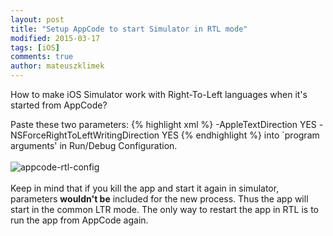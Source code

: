 ```yaml
---
layout: post
title: "Setup AppCode to start Simulator in RTL mode"
modified: 2015-03-17
tags: [iOS]
comments: true
author: mateuszklimek
---
```


How to make iOS Simulator work with Right-To-Left languages when it's started from AppCode?

Paste these two parameters:
{% highlight xml %}
-AppleTextDirection YES 
-NSForceRightToLeftWritingDirection YES
{% endhighlight %}
into `program arguments' in Run/Debug Configuration.
<br/><br/>
![appcode-rtl-config]({{site.url}}/images/appcode-rtl-config.png)
<br/><br/>
Keep in mind that if you kill the app and start it again in simulator, parameters **wouldn't be** included for the new process. Thus the app will start in the common LTR mode.
The only way to restart the app in RTL is to run the app from AppCode again.


